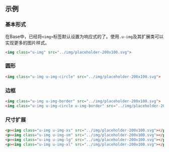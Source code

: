 ## 示例
### 基本形式

在Base中，已经将`<img>`标签默认设置为响应式的了。使用`.u-img`及其扩展类可以实现更多的图片样式。

<div class="m-example"></div>

```html
<img class="u-img" src="../img/placeholder-200x100.svg">
```

### 圆形

<div class="m-example"></div>

```html
<img class="u-img u-img-circle" src="../img/placeholder-200x100.svg">
```

### 边框

<div class="m-example"></div>

```html
<img class="u-img u-img-border" src="../img/placeholder-200x100.svg">
<img class="u-img u-img-circle u-img-border" src="../img/placeholder-200x100.svg">
```

### 尺寸扩展

<div class="m-example"></div>

```html
<p><img class="u-img u-img-xs" src="../img/placeholder-200x100.svg"></p>
<p><img class="u-img u-img-sm" src="../img/placeholder-200x100.svg"></p>
<p><img class="u-img u-img-lg" src="../img/placeholder-200x100.svg"></p>
<p><img class="u-img u-img-xl" src="../img/placeholder-200x100.svg"></p>
```
